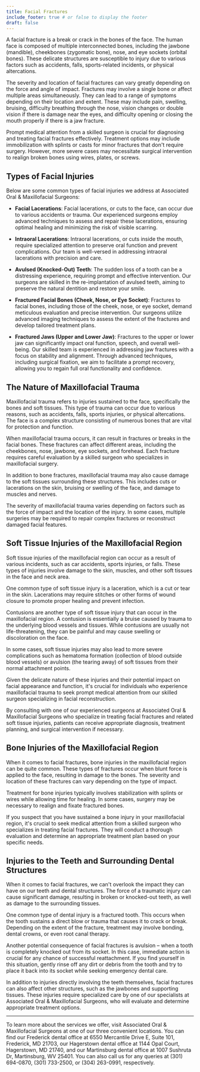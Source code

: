```yaml
---
title: Facial Fractures
include_footer: true # or false to display the footer
draft: false
---
```


A facial fracture is a break or crack in the bones of the face. The human face is composed of multiple interconnected bones, including the jawbone (mandible), cheekbones (zygomatic bone), nose, and eye sockets (orbital bones). These delicate structures are susceptible to injury due to various factors such as accidents, falls, sports-related incidents, or physical altercations.

The severity and location of facial fractures can vary greatly depending on the force and angle of impact. Fractures may involve a single bone or affect multiple areas simultaneously. They can lead to a range of symptoms depending on their location and extent. These may include pain, swelling, bruising, difficulty breathing through the nose, vision changes or double vision if there is damage near the eyes, and difficulty opening or closing the mouth properly if there is a jaw fracture.

Prompt medical attention from a skilled surgeon is crucial for diagnosing and treating facial fractures effectively. Treatment options may include immobilization with splints or casts for minor fractures that don't require surgery. However, more severe cases may necessitate surgical intervention to realign broken bones using wires, plates, or screws.

## Types of Facial Injuries

Below are some common types of facial injuries we address at Associated Oral & Maxillofacial Surgeons:

- **Facial Lacerations**: Facial lacerations, or cuts to the face, can occur due to various accidents or trauma. Our experienced surgeons employ advanced techniques to assess and repair these lacerations, ensuring optimal healing and minimizing the risk of visible scarring.

- **Intraoral Lacerations**: Intraoral lacerations, or cuts inside the mouth, require specialized attention to preserve oral function and prevent complications. Our team is well-versed in addressing intraoral lacerations with precision and care.

- **Avulsed (Knocked-Out) Teeth**: The sudden loss of a tooth can be a distressing experience, requiring prompt and effective intervention. Our surgeons are skilled in the re-implantation of avulsed teeth, aiming to preserve the natural dentition and restore your smile.

- **Fractured Facial Bones (Cheek, Nose, or Eye Socket)**: Fractures to facial bones, including those of the cheek, nose, or eye socket, demand meticulous evaluation and precise intervention. Our surgeons utilize advanced imaging techniques to assess the extent of the fractures and develop tailored treatment plans.

- **Fractured Jaws (Upper and Lower Jaw)**: Fractures to the upper or lower jaw can significantly impact oral function, speech, and overall well-being. Our skilled team is experienced in addressing jaw fractures with a focus on stability and alignment. Through advanced techniques, including surgical fixation, we aim to facilitate a prompt recovery, allowing you to regain full oral functionality and confidence.

## The Nature of Maxillofacial Trauma

Maxillofacial trauma refers to injuries sustained to the face, specifically the bones and soft tissues. This type of trauma can occur due to various reasons, such as accidents, falls, sports injuries, or physical altercations. The face is a complex structure consisting of numerous bones that are vital for protection and function.

When maxillofacial trauma occurs, it can result in fractures or breaks in the facial bones. These fractures can affect different areas, including the cheekbones, nose, jawbone, eye sockets, and forehead. Each fracture requires careful evaluation by a skilled surgeon who specializes in maxillofacial surgery.

In addition to bone fractures, maxillofacial trauma may also cause damage to the soft tissues surrounding these structures. This includes cuts or lacerations on the skin, bruising or swelling of the face, and damage to muscles and nerves.

The severity of maxillofacial trauma varies depending on factors such as the force of impact and the location of the injury. In some cases, multiple surgeries may be required to repair complex fractures or reconstruct damaged facial features.

## Soft Tissue Injuries of the Maxillofacial Region

Soft tissue injuries of the maxillofacial region can occur as a result of various incidents, such as car accidents, sports injuries, or falls. These types of injuries involve damage to the skin, muscles, and other soft tissues in the face and neck area.

One common type of soft tissue injury is a laceration, which is a cut or tear in the skin. Lacerations may require stitches or other forms of wound closure to promote proper healing and prevent infection.

Contusions are another type of soft tissue injury that can occur in the maxillofacial region. A contusion is essentially a bruise caused by trauma to the underlying blood vessels and tissues. While contusions are usually not life-threatening, they can be painful and may cause swelling or discoloration on the face.

In some cases, soft tissue injuries may also lead to more severe complications such as hematoma formation (collection of blood outside blood vessels) or avulsion (the tearing away) of soft tissues from their normal attachment points.

Given the delicate nature of these injuries and their potential impact on facial appearance and function, it's crucial for individuals who experience maxillofacial trauma to seek prompt medical attention from our skilled surgeon specializing in facial reconstruction.

By consulting with one of our experienced surgeons at Associated Oral & Maxillofacial Surgeons who specialize in treating facial fractures and related soft tissue injuries, patients can receive appropriate diagnosis, treatment planning, and surgical intervention if necessary.

## Bone Injuries of the Maxillofacial Region

When it comes to facial fractures, bone injuries in the maxillofacial region can be quite common. These types of fractures occur when blunt force is applied to the face, resulting in damage to the bones. The severity and location of these fractures can vary depending on the type of impact.

Treatment for bone injuries typically involves stabilization with splints or wires while allowing time for healing. In some cases, surgery may be necessary to realign and fixate fractured bones.

If you suspect that you have sustained a bone injury in your maxillofacial region, it's crucial to seek medical attention from a skilled surgeon who specializes in treating facial fractures. They will conduct a thorough evaluation and determine an appropriate treatment plan based on your specific needs.

## Injuries to the Teeth and Surrounding Dental Structures

When it comes to facial fractures, we can't overlook the impact they can have on our teeth and dental structures. The force of a traumatic injury can cause significant damage, resulting in broken or knocked-out teeth, as well as damage to the surrounding tissues.

One common type of dental injury is a fractured tooth. This occurs when the tooth sustains a direct blow or trauma that causes it to crack or break. Depending on the extent of the fracture, treatment may involve bonding, dental crowns, or even root canal therapy.

Another potential consequence of facial fractures is avulsion – when a tooth is completely knocked out from its socket. In this case, immediate action is crucial for any chance of successful reattachment. If you find yourself in this situation, gently rinse off any dirt or debris from the tooth and try to place it back into its socket while seeking emergency dental care.

In addition to injuries directly involving the teeth themselves, facial fractures can also affect other structures, such as the jawbones and supporting tissues. These injuries require specialized care by one of our specialists at Associated Oral & Maxillofacial Surgeons, who will evaluate and determine appropriate treatment options.

---

To learn more about the services we offer, visit Associated Oral & Maxillofacial Surgeons at one of our three convenient locations. You can find our Frederick dental office at 6550 Mercantile Drive E, Suite 101, Frederick, MD 21703, our Hagerstown dental office at 1144 Opal Court, Hagerstown, MD 21740, and our Martinsburg dental office at 1007 Sushruta Dr, Martinsburg, WV 25401. You can also call us for any queries at (301) 694-0870, (301) 733-2500, or (304) 263-0991, respectively.
